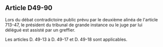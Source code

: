 Article D49-90
----
Lors du débat contradictoire public prévu par le deuxième alinéa de l'article
713-47, le président du tribunal de grande instance ou le juge par lui délégué
est assisté par un greffier.

Les articles D. 49-13 à D. 49-17 et D. 49-18 sont applicables.
